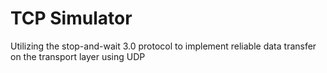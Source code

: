 # TCP Simulator

Utilizing the stop-and-wait 3.0 protocol to implement reliable data transfer on the transport layer using UDP

